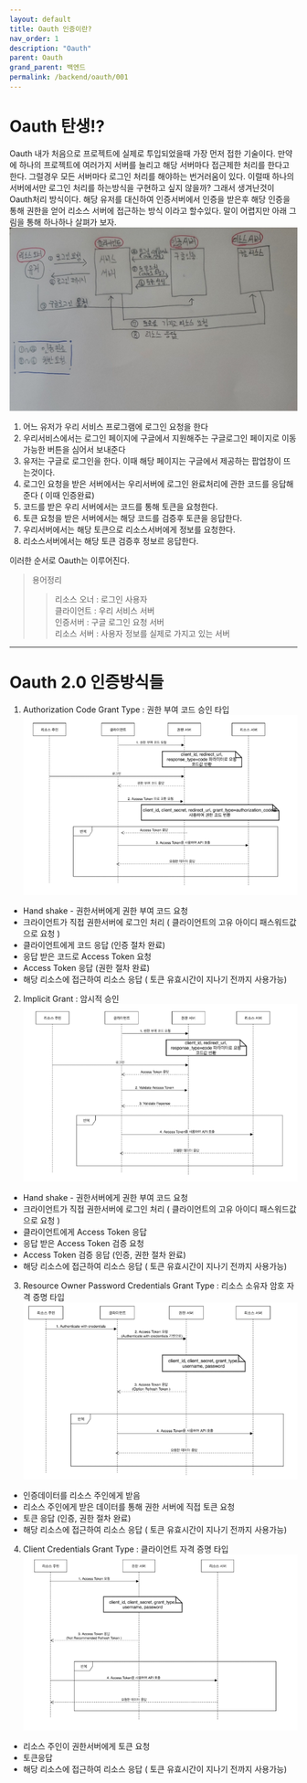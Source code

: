 ```yaml
---
layout: default
title: Oauth 인증이란?
nav_order: 1
description: "Oauth"
parent: Oauth
grand_parent: 백엔드
permalink: /backend/oauth/001
---
```

# Oauth 탄생!?
Oauth 내가 처음으로 프로젝트에 실제로 투입되었을때 가장 먼저 접한 기술이다.
만약에 하나의 프로젝트에 여러가지 서버를 늘리고 해당 서버마다 접근제한 처리를 한다고 한다.
그럴경우 모든 서버마다 로그인 처리를 해야하는 번거러움이 있다. 이럴때 하나의 서버에서만 로그인 처리를 하는방식을 구현하고 싶지 않을까?
그래서 생겨난것이 Oauth처리 방식이다. 해당 유저를 대신하여 인증서버에서 인증을 받은후 해당 인증을 통해 권한을 얻어 리소스 서버에 접근하는 방식 이라고 할수있다.
말이 어렵지만 아래 그림을 통해 하나하나 살펴가 보자.
<br>
![](/assets/images/Oauth_flow.jpg)

1. 어느 유저가 우리 서비스 프로그램에 로그인 요청을 한다 
2. 우리서비스에서는 로그인 페이지에 구글에서 지원해주는 구글로그인 페이지로 이동가능한 버튼을 심어서 보내준다
3. 유저는 구글로 로그인을 한다. 이때 해당 페이지는 구글에서 제공하는 팝업창이 뜨는것이다.
4. 로그인 요청을 받은 서버에서는 우리서버에 로그인 완료처리에 관한 코드를 응답해준다 ( 이때 인증완료)
5. 코드를 받은 우리 서버에서는 코드를 통해 토큰을 요청한다.
6. 토큰 요청을 받은 서버에서는 해당 코드를 검증후 토큰을 응답한다.
7. 우리서버에서는 해당 토큰으로 리소스서버에게 정보를 요청한다.
8. 리소스서버에서는 해당 토큰 검증후 정보르 응답한다.

이러한 순서로 Oauth는 이루어진다. 
> 용어정리
>> 리소스 오너 : 로그인 사용자 <br>
>> 클라이언트 : 우리 서비스 서버 <br>
>> 인증서버 : 구글 로그인 요청 서버 <br>
>> 리소스 서버 : 사용자 정보를 실제로 가지고 있는 서버 <br>

---
# Oauth 2.0 인증방식들

1. Authorization Code Grant Type : 권한 부여 코드 승인 타입
 ![](/assets/images/oauth_1.PNG)
- Hand shake - 권한서버에게 권한 부여 코드 요청 
- 크라이언트가 직접 권한서버에 로그인 처리 ( 클라이언트의 고유 아이디 패스워드값으로 요청 )
- 클라이언트에게 코드 응답 (인증 절차 완료)
- 응답 받은 코드로 Access Token 요청
- Access Token 응답 (권한 절차 완료)
- 해당 리소스에 접근하여 리소스 응답 ( 토큰 유효시간이 지나기 전까지 사용가능)

2. Implicit Grant : 암시적 승인
![](/assets/images/oauth_2.PNG)
- Hand shake - 권한서버에게 권한 부여 코드 요청 
- 크라이언트가 직접 권한서버에 로그인 처리 ( 클라이언트의 고유 아이디 패스워드값으로 요청 )
- 클라이언트에게 Access Token 응답 
- 응답 받은 Access Token 검증 요청
- Access Token 검증 응답 (인증, 권한 절차 완료)
- 해당 리소스에 접근하여 리소스 응답 ( 토큰 유효시간이 지나기 전까지 사용가능)

3. Resource Owner Password Credentials Grant Type : 리소스 소유자 암호 자격 증명 타입
![](/assets/images/oauth_3.PNG)
- 인증데이터를 리소스 주인에게 받음
- 리소스 주인에게 받은 데이터를 통해 권한 서버에 직접 토큰 요청
- 토큰 응답 (인증, 권한 절차 완료)
- 해당 리소스에 접근하여 리소스 응답 ( 토큰 유효시간이 지나기 전까지 사용가능)

4. Client Credentials Grant Type : 클라이언트 자격 증명 타입
![](/assets/images/oauth_4.PNG)
- 리소스 주인이 권한서버에게 토큰 요청
- 토큰응답
- 해당 리소스에 접근하여 리소스 응답 ( 토큰 유효시간이 지나기 전까지 사용가능)